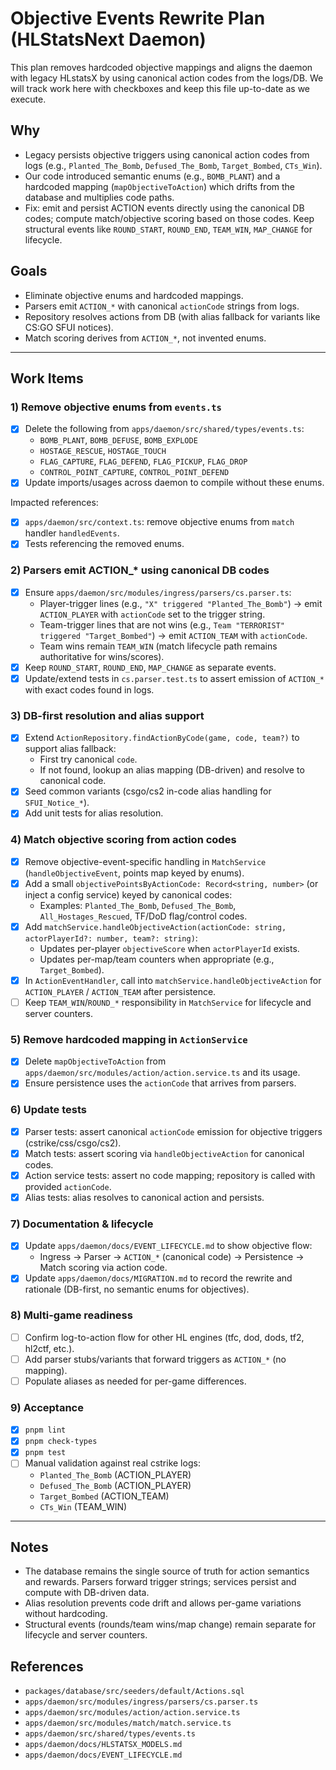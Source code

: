 # Objective Events Rewrite Plan (HLStatsNext Daemon)

This plan removes hardcoded objective mappings and aligns the daemon with legacy HLstatsX by using canonical action codes from the logs/DB. We will track work here with checkboxes and keep this file up-to-date as we execute.

## Why

- Legacy persists objective triggers using canonical action codes from logs (e.g., `Planted_The_Bomb`, `Defused_The_Bomb`, `Target_Bombed`, `CTs_Win`).
- Our code introduced semantic enums (e.g., `BOMB_PLANT`) and a hardcoded mapping (`mapObjectiveToAction`) which drifts from the database and multiplies code paths.
- Fix: emit and persist ACTION events directly using the canonical DB codes; compute match/objective scoring based on those codes. Keep structural events like `ROUND_START`, `ROUND_END`, `TEAM_WIN`, `MAP_CHANGE` for lifecycle.

## Goals

- Eliminate objective enums and hardcoded mappings.
- Parsers emit `ACTION_*` with canonical `actionCode` strings from logs.
- Repository resolves actions from DB (with alias fallback for variants like CS:GO SFUI notices).
- Match scoring derives from `ACTION_*`, not invented enums.

---

## Work Items

### 1) Remove objective enums from `events.ts`

- [x] Delete the following from `apps/daemon/src/shared/types/events.ts`:
  - `BOMB_PLANT`, `BOMB_DEFUSE`, `BOMB_EXPLODE`
  - `HOSTAGE_RESCUE`, `HOSTAGE_TOUCH`
  - `FLAG_CAPTURE`, `FLAG_DEFEND`, `FLAG_PICKUP`, `FLAG_DROP`
  - `CONTROL_POINT_CAPTURE`, `CONTROL_POINT_DEFEND`
- [x] Update imports/usages across daemon to compile without these enums.

Impacted references:

- [x] `apps/daemon/src/context.ts`: remove objective enums from `match` handler `handledEvents`.
- [x] Tests referencing the removed enums.

### 2) Parsers emit ACTION\_\* using canonical DB codes

- [x] Ensure `apps/daemon/src/modules/ingress/parsers/cs.parser.ts`:
  - Player-trigger lines (e.g., `"X" triggered "Planted_The_Bomb"`) → emit `ACTION_PLAYER` with `actionCode` set to the trigger string.
  - Team-trigger lines that are not wins (e.g., `Team "TERRORIST" triggered "Target_Bombed"`) → emit `ACTION_TEAM` with `actionCode`.
  - Team wins remain `TEAM_WIN` (match lifecycle path remains authoritative for wins/scores).
- [x] Keep `ROUND_START`, `ROUND_END`, `MAP_CHANGE` as separate events.
- [x] Update/extend tests in `cs.parser.test.ts` to assert emission of `ACTION_*` with exact codes found in logs.

### 3) DB-first resolution and alias support

- [x] Extend `ActionRepository.findActionByCode(game, code, team?)` to support alias fallback:
  - First try canonical `code`.
  - If not found, lookup an alias mapping (DB-driven) and resolve to canonical code.
- [x] Seed common variants (csgo/cs2 in-code alias handling for `SFUI_Notice_*`).
- [x] Add unit tests for alias resolution.

### 4) Match objective scoring from action codes

- [x] Remove objective-event-specific handling in `MatchService` (`handleObjectiveEvent`, points map keyed by enums).
- [x] Add a small `objectivePointsByActionCode: Record<string, number>` (or inject a config service) keyed by canonical codes:
  - Examples: `Planted_The_Bomb`, `Defused_The_Bomb`, `All_Hostages_Rescued`, TF/DoD flag/control codes.
- [x] Add `matchService.handleObjectiveAction(actionCode: string, actorPlayerId?: number, team?: string)`:
  - Updates per-player `objectiveScore` when `actorPlayerId` exists.
  - Updates per-map/team counters when appropriate (e.g., `Target_Bombed`).
- [x] In `ActionEventHandler`, call into `matchService.handleObjectiveAction` for `ACTION_PLAYER` / `ACTION_TEAM` after persistence.
- [ ] Keep `TEAM_WIN`/`ROUND_*` responsibility in `MatchService` for lifecycle and server counters.

### 5) Remove hardcoded mapping in `ActionService`

- [x] Delete `mapObjectiveToAction` from `apps/daemon/src/modules/action/action.service.ts` and its usage.
- [x] Ensure persistence uses the `actionCode` that arrives from parsers.

### 6) Update tests

- [x] Parser tests: assert canonical `actionCode` emission for objective triggers (cstrike/css/csgo/cs2).
- [x] Match tests: assert scoring via `handleObjectiveAction` for canonical codes.
- [x] Action service tests: assert no code mapping; repository is called with provided `actionCode`.
- [x] Alias tests: alias resolves to canonical action and persists.

### 7) Documentation & lifecycle

- [x] Update `apps/daemon/docs/EVENT_LIFECYCLE.md` to show objective flow:
  - Ingress → Parser → `ACTION_*` (canonical code) → Persistence → Match scoring via action code.
- [x] Update `apps/daemon/docs/MIGRATION.md` to record the rewrite and rationale (DB-first, no semantic enums for objectives).

### 8) Multi-game readiness

- [ ] Confirm log-to-action flow for other HL engines (tfc, dod, dods, tf2, hl2ctf, etc.).
- [ ] Add parser stubs/variants that forward triggers as `ACTION_*` (no mapping).
- [ ] Populate aliases as needed for per-game differences.

### 9) Acceptance

- [x] `pnpm lint`
- [x] `pnpm check-types`
- [x] `pnpm test`
- [ ] Manual validation against real cstrike logs:
  - `Planted_The_Bomb` (ACTION_PLAYER)
  - `Defused_The_Bomb` (ACTION_PLAYER)
  - `Target_Bombed` (ACTION_TEAM)
  - `CTs_Win` (TEAM_WIN)

---

## Notes

- The database remains the single source of truth for action semantics and rewards. Parsers forward trigger strings; services persist and compute with DB-driven data.
- Alias resolution prevents code drift and allows per-game variations without hardcoding.
- Structural events (rounds/team wins/map change) remain separate for lifecycle and server counters.

## References

- `packages/database/src/seeders/default/Actions.sql`
- `apps/daemon/src/modules/ingress/parsers/cs.parser.ts`
- `apps/daemon/src/modules/action/action.service.ts`
- `apps/daemon/src/modules/match/match.service.ts`
- `apps/daemon/src/shared/types/events.ts`
- `apps/daemon/docs/HLSTATSX_MODELS.md`
- `apps/daemon/docs/EVENT_LIFECYCLE.md`
